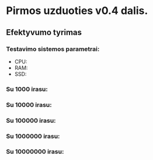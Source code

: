 # Pirmos uzduoties v0.4 dalis.
## Efektyvumo tyrimas

### Testavimo sistemos parametrai:
- CPU: 
- RAM: 
- SSD: 

### Su 1000 irasu:

### Su 10000 irasu:


### Su 100000 irasu:

### Su 1000000 irasu:

### Su 10000000 irasu:
